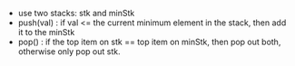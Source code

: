 - use two stacks: stk and minStk
- push(val) :  if val <= the current minimum element in the stack, then add it to the minStk
- pop() : if the top item on stk == top item on minStk, then pop out both, otherwise only pop out stk.